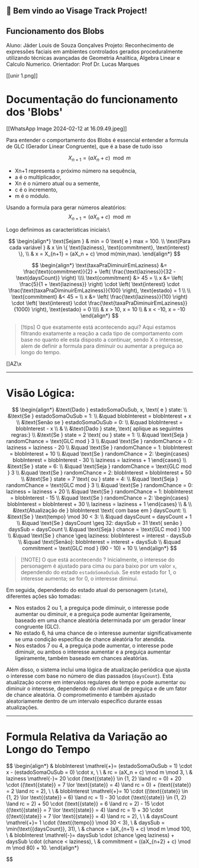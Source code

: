 ## 👋 Bem vindo ao Visage Track Project!

## Funcionamento dos Blobs
Aluno: Jáder Louis de Souza Gonçalves
Projeto: Reconhecimento de expressões faciais em ambientes controlados gerados proceduralmente utilizando técnicas avançadas de Geometria Analítica, Algebra Linear e Calculo Numerico. 
Orientador: Prof Dr. Lucas Marques

[[unir 1.png]]

# Documentação do funcionamento dos 'Blobs'

[[WhatsApp Image 2024-02-12 at 16.09.49.jpeg]]

Para entender o comportamento dos Blobs é essencial entender a formula de GLC (Gerador Linear Congruente), que é a base de tudo isso

$$
X_{n+1} = (aX_n + c) \mod m
$$

- Xn+1​ representa o próximo número na sequência,
- a é o multiplicador,
- Xn​ é o número atual ou a semente,
- c é o incremento,
- m é o módulo.

Usando a formula para gerar números aleatórios:
$$
X_{n+1} = (aX_n + c) \mod m
$$

Logo definimos as características iniciais:\

$$
\begin{align*}
\text{Sejam } & min = 0 \text{ e } max = 100. \\
\text{Para cada variável } & x \in \{ \text{laziness}, \text{commitment}, \text{interest} \}, \\
& x = X_{n+1} = (aX_n + c) \mod m(min,max).
\end{align*}
$$

$$
\begin{align*}
\text{taxaPraDiminuirEmLaziness} &= \frac{\text{commitment}}{2} + \left( \frac{\text{laziness}}{32 - \text{daysCount}} \right) \\\\
\text{commitment} &> 45 =  \\
x &= \left( \frac{5}{1 + \text{laziness}} \right) \cdot \left( \text{interest} \cdot \frac{\text{taxaPraDiminuirEmLaziness}}{100} \right),  \text{estado} = 1 \\ \\
\text{commitment} &< 45 =  \\
x &= \left( \frac{\text{laziness}}{10} \right) \cdot \left( \text{interest} \cdot \frac{\text{taxaPraDiminuirEmLaziness}}{1000} \right), \text{estado} = 0 \\\\
& x > 10,  x = 10 \\
& x < -10,  x = -10 
\end{align*}
$$


> [!tips] O que exatamente está acontecendo aqui? 
> Aqui estamos filtrando exatamente a reação a cada tipo de comportamento com base no quanto ele esta disposto a continuar, sendo X o interesse, alem de definir a formula para diminuir ou aumentar a preguiça ao longo do tempo.




[]AZ\x

---






# Visão Lógica:

$$
\begin{align*}
&\text{Dado } estadoSomaOuSub, x, \text{ e } state: \\
&\text{Se } estadoSomaOuSub = 1: \\
&\quad blobInterest = blobInterest + x \\
&\text{Senão se } estadoSomaOuSub = 0: \\
&\quad blobInterest = blobInterest - x \\
& \\
&\text{Dado } state, \text{ aplique as seguintes regras:} \\
&\text{Se } state = 2 \text{ ou } state = 1: \\
&\quad \text{Seja } randomChance = \text{GLC mod } 3 \\
&\quad \text{Se } randomChance = 0: laziness = laziness - 20 \\
&\quad \text{Se } randomChance = 1: blobInterest = blobInterest + 10 \\
&\quad \text{Se } randomChance = 2: \begin{cases} blobInterest = blobInterest - 30 \\ laziness = laziness + 1 \end{cases} \\
&\text{Se } state = 6: \\
&\quad \text{Seja } randomChance = \text{GLC mod } 3 \\
&\quad \text{Se } randomChance = 2: blobInterest = blobInterest + 50 \\
&\text{Se } state = 7 \text{ ou } state = 4: \\
&\quad \text{Seja } randomChance = \text{GLC mod } 3 \\
&\quad \text{Se } randomChance = 0: laziness = laziness + 20 \\
&\quad \text{Se } randomChance = 1: blobInterest = blobInterest - 15 \\
&\quad \text{Se } randomChance = 2: \begin{cases} blobInterest = blobInterest + 30 \\ laziness = laziness + 1 \end{cases} \\
& \\
&\text{Atualização de } blobInterest \text{ com base em } daysCount: \\
&\text{Se } \text{tempo} \mod 30 < 3: \\
&\quad daysCount = daysCount + 1 \\
&\quad \text{Se } daysCount \geq 32: daysSub = 31 \text{ senão } daysSub = daysCount \\
&\quad \text{Seja } chance = \text{GLC mod } 100 \\
&\quad \text{Se } chance \geq laziness: blobInterest = interest - daysSub \\
&\quad \text{Senão}: blobInterest = interest + daysSub \\
&\quad commitment = \text{GLC mod } (90 - 10) + 10 \\
\end{align*}
$$

> [!NOTE] O que está acontecendo ? 
>Inicialmente, o interesse do personagem é ajustado para cima ou para baixo por um valor `x`, dependendo do estado `estadoSomaOuSub`. Se este estado for 1, o interesse aumenta; se for 0, o interesse diminui.

Em seguida, dependendo do estado atual do personagem (`state`), diferentes ações são tomadas:

- Nos estados 2 ou 1, a preguiça pode diminuir, o interesse pode aumentar ou diminuir, e a preguiça pode aumentar ligeiramente, baseado em uma chance aleatória determinada por um gerador linear congruente (GLC).
- No estado 6, há uma chance de o interesse aumentar significativamente se uma condição específica de chance aleatória for atendida.
- Nos estados 7 ou 4, a preguiça pode aumentar, o interesse pode diminuir, ou ambos o interesse aumentar e a preguiça aumentar ligeiramente, também baseado em chances aleatórias.

Além disso, o sistema inclui uma lógica de atualização periódica que ajusta o interesse com base no número de dias passados (`daysCount`). Esta atualização ocorre em intervalos regulares de tempo e pode aumentar ou diminuir o interesse, dependendo do nível atual de preguiça e de um fator de chance aleatória. O comprometimento é também ajustado aleatoriamente dentro de um intervalo específico durante essas atualizações.

---
# Formula Relativa da Variação ao Longo do Tempo
$$
\begin{align*}
& blobInterest \mathrel{+}= (estadoSomaOuSub = 1) \cdot x - (estadoSomaOuSub = 0) \cdot x, \\ \\
& rc = (aX_n + c) \mod m \mod 3, \\ 
& laziness \mathrel{-}= 20 \cdot (\text{{state}} \in \{1, 2\} \land rc = 0) + 20 \cdot ((\text{{state}} = 7 \lor \text{{state}} = 4) \land rc = 0) + (\text{{state}} = 2 \land rc = 2), \\ \\
& blobInterest \mathrel{+}= 10 \cdot ((\text{{state}} \in \{1, 2\} \lor \text{{state}} = 6) \land rc = 1) - 30 \cdot (\text{{state}} \in \{1, 2\} \land rc = 2) + 50 \cdot (\text{{state}} = 6 \land rc = 2) - 15 \cdot ((\text{{state}} = 7 \lor \text{{state}} = 4) \land rc = 1) + 30 \cdot ((\text{{state}} = 7 \lor \text{{state}} = 4) \land rc = 2), \\ \\
& daysCount \mathrel{+}= 1 \cdot (\text{{tempo}} \mod 30 < 3), \\
& daysSub = \min(\text{{daysCount}}, 31), \\
& chance = (aX_{n+1} + c) \mod m \mod 100, \\
& blobInterest \mathrel{-}= daysSub \cdot (chance \geq laziness) + daysSub \cdot (chance < laziness), \\
& commitment = ((aX_{n+2} + c) \mod m \mod 80) + 10.
\end{align*}

$$
